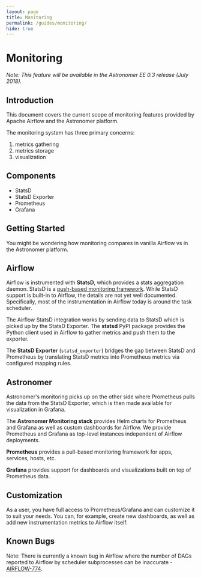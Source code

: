 ```yaml
---
layout: page
title: Monitoring
permalink: /guides/monitoring/
hide: true
---
```


# Monitoring

*Note: This feature will be available in the Astronomer EE 0.3 release (July 2018).*

## Introduction

This document covers the current scope of monitoring features provided by Apache Airflow and the Astronomer platform.

The monitoring system has three primary concerns:

1. metrics gathering
1. metrics storage
1. visualization

## Components

- StatsD
- StatsD Exporter
- Prometheus
- Grafana

## Getting Started

You might be wondering how monitoring compares in vanilla Airflow vs in the Astronomer platform.

## Airflow

Airflow is instrumented with **StatsD**, which provides a stats aggregation daemon.  StatsD is a [push-based monitoring framework](https://www.robustperception.io/which-kind-of-push-events-or-metrics/).  While StatsD support is built-in to Airflow, the details are not yet well documented.  Specifically, most of the instrumentation in Airflow today is around the task scheduler.

The Airflow StatsD integration works by sending data to StatsD which is picked up by the StatsD Exporter.  The **statsd** PyPI package provides the Python client used in Airflow to gather metrics and push them to the exporter.

The **StatsD Exporter** (`statsd_exporter`) bridges the gap between StatsD and Prometheus by translating StatsD metrics into Prometheus metrics via configured mapping rules.

## Astronomer

Astronomer's monitoring picks up on the other side where Prometheus pulls the data from the StatsD Exporter, which is then made available for visualization in Grafana.

The **Astronomer Monitoring stack** provides Helm charts for Prometheus and Grafana as well as custom dashboards for Airflow.  We provide Prometheus and Grafana as top-level instances independent of Airflow deployments.

**Prometheus** provides a pull-based monitoring framework for apps, services, hosts, etc.

**Grafana** provides support for dashboards and visualizations built on top of Prometheus data.

## Customization

As a user, you have full access to Prometheus/Grafana and can customize it to suit your needs.  You can, for example, create new dashboards, as well as add new instrumentation metrics to Airflow itself.

## Known Bugs

Note: There is currently a known bug in Airflow where the number of DAGs reported to Airflow by scheduler subprocesses can be inaccurate - [AIRFLOW-774](https://issues.apache.org/jira/browse/AIRFLOW-774).
